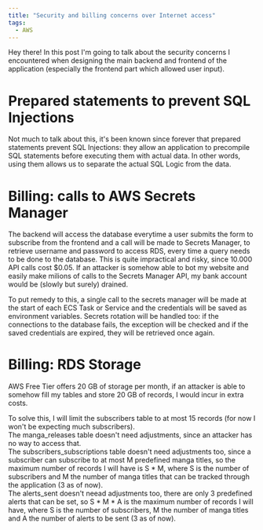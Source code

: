 ```yaml
---
title: "Security and billing concerns over Internet access"
tags:
  - AWS
---
```


Hey there! In this post I'm going to talk about the security concerns I encountered when designing the main backend and frontend of the application (especially the frontend part which allowed user input). 

# Prepared statements to prevent SQL Injections
Not much to talk about this, it's been known since forever that prepared statements prevent SQL Injections: they allow an application to precompile SQL statements before executing them with actual data. In other words, using them allows us to separate the actual SQL Logic from the data. 

# Billing: calls to AWS Secrets Manager
The backend will access the database everytime a user submits the form to subscribe from the frontend and a call will be made to Secrets Manager, to retrieve username and password to access RDS, every time a query needs to be done to the database. This is quite impractical and risky, since 10.000 API calls cost $0.05. If an attacker is somehow able to bot my website and easily make milions of calls to the Secrets Manager API, my bank account would be (slowly but surely) drained.    

To put remedy to this, a single call to the secrets manager will be made at the start of each ECS Task or Service and the credentials will be saved as environment variables. Secrets rotation will be handled too: if the connections to the database fails, the exception will be checked and if the saved credentials are expired, they will be retrieved once again. 

# Billing: RDS Storage
AWS Free Tier offers 20 GB of storage per month, if an attacker is able to somehow fill my tables and store 20 GB of records, I would incur in extra costs.   

To solve this, I will limit the subscribers table to at most 15 records (for now I won't be expecting much subscribers).   
The manga_releases table doesn't need adjustments, since an attacker has no way to access that.  
The subscribers_subscriptions table doesn't need adjustments too, since a subscriber can subscribe to at most M predefined manga titles, so the maximum number of records I will have is S * M, where S is the number of subscribers and M the number of manga titles that can be tracked through the application (3 as of now).   
The alerts_sent doesn't neead adjustments too, there are only 3 predefined alerts that can be set, so S * M * A is the maximum number of records I will have, where S is the number of subscribers, M the number of manga titles and A the number of alerts to be sent (3 as of now). 




